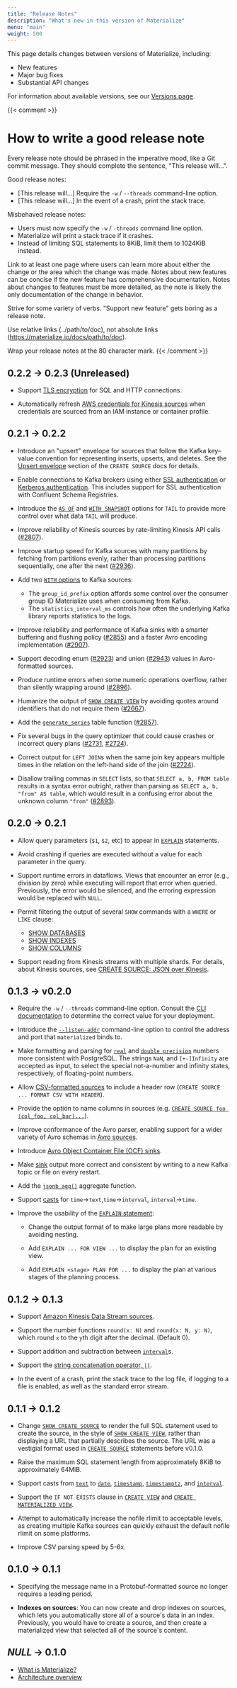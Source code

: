 ```yaml
---
title: "Release Notes"
description: "What's new in this version of Materialize"
menu: "main"
weight: 500
---
```


This page details changes between versions of Materialize, including:

- New features
- Major bug fixes
- Substantial API changes

For information about available versions, see our [Versions page](../versions).

{{< comment >}}
# How to write a good release note

Every release note should be phrased in the imperative mood, like a Git
commit message. They should complete the sentence, "This release will...".

Good release notes:

  - [This release will...] Require the `-w` / `--threads` command-line option.
  - [This release will...] In the event of a crash, print the stack trace.

Misbehaved release notes:

  - Users must now specify the `-w` / `-threads` command line option.
  - Materialize will print a stack trace if it crashes.
  - Instead of limiting SQL statements to 8KiB, limit them to 1024KiB instead.

Link to at least one page where users can learn more about either the change or
the area which the change was made. Notes about new features can be concise if
the new feature has comprehensive documentation. Notes about changes to features
must be more detailed, as the note is likely the only documentation of the
change in behavior.

Strive for some variety of verbs. "Support new feature" gets boring as a release
note.

Use relative links (../path/to/doc), not absolute links
(https://materialize.io/docs/path/to/doc).

Wrap your release notes at the 80 character mark.
{{< /comment >}}

<span id="0.2.3"></span>
## 0.2.2 &rarr; 0.2.3 (Unreleased)

- Support [TLS encryption](../cli/#tls-encryption) for SQL and HTTP connections.

- Automatically refresh
  [AWS credentials for Kinesis sources](../sql/create-source/json-kinesis/#with-options)
  when credentials are sourced from an IAM instance or container profile.

<span id="0.2.2"></span>
## 0.2.1 &rarr; 0.2.2

- Introduce an "upsert" envelope for sources that follow the Kafka key–value
  convention for representing inserts, upserts, and deletes. See the [Upsert
  envelope](../sql/create-source/avro-kafka/#upsert-envelope-details) section of
  the `CREATE SOURCE` docs for details.

- Enable connections to Kafka brokers using either
  [SSL authentication](../sql/create-source/avro-kafka/#ssl-encrypted-kafka-details)
  or [Kerberos authentication](../sql/create-source/avro-kafka/#kerberized-kafka-details). This includes support for SSL authentication with
  Confluent Schema Registries.

- Introduce the [`AS OF`](../sql/tail/#as-of) and
  [`WITH SNAPSHOT`](../sql/tail/#with-snapshot) options for `TAIL` to provide
  more control over what data `TAIL` will produce.

- Improve reliability of Kinesis sources by rate-limiting Kinesis API calls
  ([#2807]).

- Improve startup speed for Kafka sources with many partitions by fetching from
  partitions evenly, rather than processing partitions sequentially, one after
  the next ([#2936]).

- Add two [`WITH` options](../sql/create-source/avro-kafka/#with-options)
  to Kafka sources:
  - The `group_id_prefix` option affords some control over the consumer group
    ID Materialize uses when consuming from Kafka.
  - The `statistics_interval_ms` controls how often the underlying Kafka library
    reports statistics to the logs.

- Improve reliability and performance of Kafka sinks with a smarter buffering
  and flushing policy ([#2855]) and a faster Avro encoding implementation
  ([#2907]).

- Support decoding enum ([#2923]) and union ([#2943]) values in Avro-formatted
  sources.

- Produce runtime errors when some numeric operations overflow, rather than
  silently wrapping around ([#2896]).

- Humanize the output of [`SHOW CREATE VIEW`] by avoiding quotes around
  identifiers that do not require them ([#2667]).

- Add the [`generate_series`](../sql/functions/#table) table function ([#2857]).

- Fix several bugs in the query optimizer that could cause crashes or incorrect
  query plans ([#2731], [#2724]).

- Correct output for `LEFT JOIN`s when the same join key appears multiple times
  in the relation on the left-hand side of the join ([#2724]).

- Disallow trailing commas in `SELECT` lists, so that `SELECT a, b, FROM table`
  results in a syntax error outright, rather than parsing as
  `SELECT a, b, "from" AS table`, which would result in a confusing error about
  the unknown column `"from"` ([#2893]).

[#2590]: https://github.com/MaterializeInc/materialize/pull/2590
[#2667]: https://github.com/MaterializeInc/materialize/pull/2667
[#2724]: https://github.com/MaterializeInc/materialize/issues/2724
[#2727]: https://github.com/MaterializeInc/materialize/pull/2727
[#2731]: https://github.com/MaterializeInc/materialize/pull/2731
[#2807]: https://github.com/MaterializeInc/materialize/pull/2807
[#2855]: https://github.com/MaterializeInc/materialize/pull/2855
[#2857]: https://github.com/MaterializeInc/materialize/pull/2857
[#2893]: https://github.com/MaterializeInc/materialize/pull/2893
[#2896]: https://github.com/MaterializeInc/materialize/pull/2896
[#2907]: https://github.com/MaterializeInc/materialize/pull/2907
[#2923]: https://github.com/MaterializeInc/materialize/pull/2923
[#2943]: https://github.com/MaterializeInc/materialize/pull/2943
[#2936]: https://github.com/MaterializeInc/materialize/pull/2936

<span id="0.2.1"></span>
## 0.2.0 &rarr; 0.2.1

- Allow query parameters (`$1`, `$2`, etc) to appear in
  [`EXPLAIN`](../sql/explain) statements.

- Avoid crashing if queries are executed without a value for each parameter in
  the query.

- Support runtime errors in dataflows. Views that encounter an error (e.g.,
  division by zero) while executing will report that error when queried.
  Previously, the error would be silenced, and the erroring expression would be
  replaced with `NULL`.

- Permit filtering the output of several `SHOW` commands with a `WHERE` or
  `LIKE` clause:

  - [SHOW DATABASES](../sql/show-databases)
  - [SHOW INDEXES](../sql/show-index)
  - [SHOW COLUMNS](../sql/show-index)

- Support reading from Kinesis streams with multiple shards. For details, about
  Kinesis sources, see [CREATE SOURCE: JSON over Kinesis](../sql/create-source/json-kinesis).

<span id="v0.2.0"></span>
## 0.1.3 &rarr; v0.2.0

- Require the `-w` / `--threads` command-line option. Consult the [CLI
  documentation](../cli/#worker-threads) to determine the correct value for your
  deployment.

- Introduce the [`--listen-addr`](../cli/#listen-address) command-line option to
  control the address and port that `materialized` binds to.

- Make formatting and parsing for [`real`](../sql/types/float) and
  [`double precision`](../sql/types/float) numbers more
  consistent with PostgreSQL. The strings `NaN`, and `[+-]Infinity` are
  accepted as input, to select the special not-a-number and infinity states,
  respectively,  of floating-point numbers.

- Allow [CSV-formatted sources](../sql/create-source/csv-source/#csv-format-details)
  to include a header row (`CREATE SOURCE ... FORMAT CSV WITH HEADER`).

- Provide the option to name columns in sources (e.g. [`CREATE SOURCE foo
  (col_foo, col_bar)...`](../sql/create-source/csv-source/#creating-a-source-from-a-dynamic-csv)).

- Improve conformance of the Avro parser, enabling support for
  a wider variety of Avro schemas in [Avro sources](../sql/create-source/avro-kafka).

- Introduce [Avro Object Container File (OCF) sinks](../sql/create-sink/#avro-ocf-sinks).

- Make [sink](../sql/create-sink/) output more correct and consistent by
  writing to a new Kafka topic or file on every restart.

- Add the [`jsonb_agg()`](../sql/functions/#aggregate-func) aggregate function.

- Support [casts](../sql/functions/cast/) for `time`->`text`,`time`->`interval`, `interval`->`time`.

- Improve the usability of the [`EXPLAIN` statement](../sql/explain):

  - Change the output format of to make large plans more readable by avoiding
    nesting.

  - Add `EXPLAIN ... FOR VIEW ...` to display the plan for an existing
    view.

  - Add `EXPLAIN <stage> PLAN FOR ...` to display the plan at various
    stages of the planning process.

<span id="v0.1.3"></span>
## 0.1.2 &rarr; 0.1.3

- Support [Amazon Kinesis Data Stream sources](../sql/create-source/kinesis-source/).

- Support the number functions `round(x: N)` and `round(x: N, y: N)`, which
  round `x` to the `y`th digit after the decimal. (Default 0).

- Support addition and subtraction between [`interval`]s.

- Support the [string concatenation operator, `||`](../sql/functions/#string).

- In the event of a crash, print the stack trace to the log file, if logging to
  a file is enabled, as well as the standard error stream.

<span id="v0.1.2"></span>
## 0.1.1 &rarr; 0.1.2

- Change [`SHOW CREATE SOURCE`] to render the full SQL statement used to create
  the source, in the style of [`SHOW CREATE VIEW`], rather than displaying a URL
  that partially describes the source. The URL was a vestigial format used in
  [`CREATE SOURCE`] statements before v0.1.0.

- Raise the maximum SQL statement length from approximately 8KiB to
  approximately 64MiB.

- Support casts from [`text`] to [`date`], [`timestamp`], [`timestamptz`], and
  [`interval`].

- Support the `IF NOT EXISTS` clause in [`CREATE VIEW`] and
  [`CREATE MATERIALIZED VIEW`].

- Attempt to automatically increase the nofile rlimit to acceptable levels, as
  creating multiple Kafka sources can quickly exhaust the default nofile rlimit
  on some platforms.

- Improve CSV parsing speed by 5-6x.

[`CREATE SOURCE`]: ../sql/create-source
[`SHOW CREATE SOURCE`]: ../sql/show-create-source
[`SHOW CREATE VIEW`]: ../sql/show-create-view
[`CREATE MATERIALIZED VIEW`]: ../sql/create-materialized-view
[`CREATE VIEW`]: ../sql/create-view
[`text`]: ../sql/types/text
[`date`]: ../sql/types/date
[`timestamp`]: ../sql/types/timestamp
[`timestamptz`]: ../sql/types/timestamptz
[`interval`]: ../sql/types/interval

<span id="v0.1.1"></span>
## 0.1.0 &rarr; 0.1.1

* Specifying the message name in a Protobuf-formatted source no longer requires
  a leading period.

- **Indexes on sources**: You can now create and drop indexes on sources, which
  lets you automatically store all of a source's data in an index. Previously,
  you would have to create a source, and then create a materialized view that
  selected all of the source's content.

<span id="v0.1.1"></span>
## _NULL_ &rarr; 0.1.0

- [What is Materialize?](../overview/what-is-materialize/)
- [Architecture overview](../overview/architecture/)
